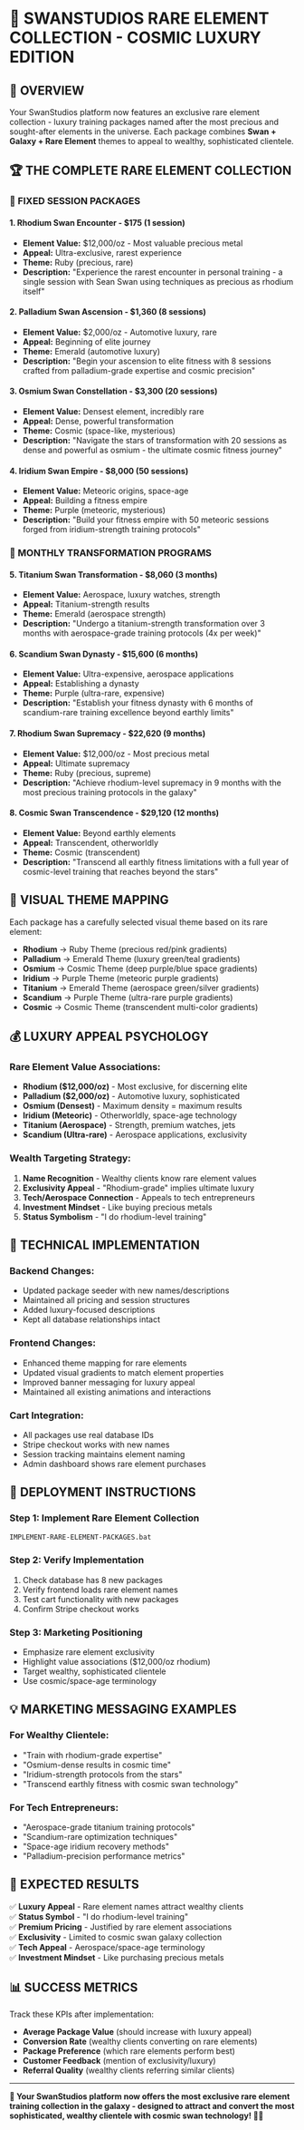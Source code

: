 # 🌟 SWANSTUDIOS RARE ELEMENT COLLECTION - COSMIC LUXURY EDITION

## 💎 OVERVIEW

Your SwanStudios platform now features an exclusive rare element collection - luxury training packages named after the most precious and sought-after elements in the universe. Each package combines **Swan + Galaxy + Rare Element** themes to appeal to wealthy, sophisticated clientele.

## 🏆 THE COMPLETE RARE ELEMENT COLLECTION

### **💎 FIXED SESSION PACKAGES**

#### 1. **Rhodium Swan Encounter** - $175 (1 session)
- **Element Value:** $12,000/oz - Most valuable precious metal
- **Appeal:** Ultra-exclusive, rarest experience
- **Theme:** Ruby (precious, rare)
- **Description:** "Experience the rarest encounter in personal training - a single session with Sean Swan using techniques as precious as rhodium itself"

#### 2. **Palladium Swan Ascension** - $1,360 (8 sessions)
- **Element Value:** $2,000/oz - Automotive luxury, rare
- **Appeal:** Beginning of elite journey
- **Theme:** Emerald (automotive luxury)
- **Description:** "Begin your ascension to elite fitness with 8 sessions crafted from palladium-grade expertise and cosmic precision"

#### 3. **Osmium Swan Constellation** - $3,300 (20 sessions)
- **Element Value:** Densest element, incredibly rare
- **Appeal:** Dense, powerful transformation
- **Theme:** Cosmic (space-like, mysterious)
- **Description:** "Navigate the stars of transformation with 20 sessions as dense and powerful as osmium - the ultimate cosmic fitness journey"

#### 4. **Iridium Swan Empire** - $8,000 (50 sessions)
- **Element Value:** Meteoric origins, space-age
- **Appeal:** Building a fitness empire
- **Theme:** Purple (meteoric, mysterious)
- **Description:** "Build your fitness empire with 50 meteoric sessions forged from iridium-strength training protocols"

### **🚀 MONTHLY TRANSFORMATION PROGRAMS**

#### 5. **Titanium Swan Transformation** - $8,060 (3 months)
- **Element Value:** Aerospace, luxury watches, strength
- **Appeal:** Titanium-strength results
- **Theme:** Emerald (aerospace strength)
- **Description:** "Undergo a titanium-strength transformation over 3 months with aerospace-grade training protocols (4x per week)"

#### 6. **Scandium Swan Dynasty** - $15,600 (6 months)
- **Element Value:** Ultra-expensive, aerospace applications
- **Appeal:** Establishing a dynasty
- **Theme:** Purple (ultra-rare, expensive)
- **Description:** "Establish your fitness dynasty with 6 months of scandium-rare training excellence beyond earthly limits"

#### 7. **Rhodium Swan Supremacy** - $22,620 (9 months)
- **Element Value:** $12,000/oz - Most precious metal
- **Appeal:** Ultimate supremacy
- **Theme:** Ruby (precious, supreme)
- **Description:** "Achieve rhodium-level supremacy in 9 months with the most precious training protocols in the galaxy"

#### 8. **Cosmic Swan Transcendence** - $29,120 (12 months)
- **Element Value:** Beyond earthly elements
- **Appeal:** Transcendent, otherworldly
- **Theme:** Cosmic (transcendent)
- **Description:** "Transcend all earthly fitness limitations with a full year of cosmic-level training that reaches beyond the stars"

## 🎨 VISUAL THEME MAPPING

Each package has a carefully selected visual theme based on its rare element:

- **Rhodium** → Ruby Theme (precious red/pink gradients)
- **Palladium** → Emerald Theme (luxury green/teal gradients)
- **Osmium** → Cosmic Theme (deep purple/blue space gradients)
- **Iridium** → Purple Theme (meteoric purple gradients)
- **Titanium** → Emerald Theme (aerospace green/silver gradients)
- **Scandium** → Purple Theme (ultra-rare purple gradients)
- **Cosmic** → Cosmic Theme (transcendent multi-color gradients)

## 💰 LUXURY APPEAL PSYCHOLOGY

### **Rare Element Value Associations:**
- **Rhodium ($12,000/oz)** - Most exclusive, for discerning elite
- **Palladium ($2,000/oz)** - Automotive luxury, sophisticated
- **Osmium (Densest)** - Maximum density = maximum results
- **Iridium (Meteoric)** - Otherworldly, space-age technology
- **Titanium (Aerospace)** - Strength, premium watches, jets
- **Scandium (Ultra-rare)** - Aerospace applications, exclusivity

### **Wealth Targeting Strategy:**
1. **Name Recognition** - Wealthy clients know rare element values
2. **Exclusivity Appeal** - "Rhodium-grade" implies ultimate luxury
3. **Tech/Aerospace Connection** - Appeals to tech entrepreneurs
4. **Investment Mindset** - Like buying precious metals
5. **Status Symbolism** - "I do rhodium-level training"

## 🛒 TECHNICAL IMPLEMENTATION

### **Backend Changes:**
- Updated package seeder with new names/descriptions
- Maintained all pricing and session structures
- Added luxury-focused descriptions
- Kept all database relationships intact

### **Frontend Changes:**
- Enhanced theme mapping for rare elements
- Updated visual gradients to match element properties
- Improved banner messaging for luxury appeal
- Maintained all existing animations and interactions

### **Cart Integration:**
- All packages use real database IDs
- Stripe checkout works with new names
- Session tracking maintains element naming
- Admin dashboard shows rare element purchases

## 🚀 DEPLOYMENT INSTRUCTIONS

### **Step 1: Implement Rare Element Collection**
```bash
IMPLEMENT-RARE-ELEMENT-PACKAGES.bat
```

### **Step 2: Verify Implementation**
1. Check database has 8 new packages
2. Verify frontend loads rare element names
3. Test cart functionality with new packages
4. Confirm Stripe checkout works

### **Step 3: Marketing Positioning**
- Emphasize rare element exclusivity
- Highlight value associations ($12,000/oz rhodium)
- Target wealthy, sophisticated clientele
- Use cosmic/space-age terminology

## 💡 MARKETING MESSAGING EXAMPLES

### **For Wealthy Clientele:**
- "Train with rhodium-grade expertise"
- "Osmium-dense results in cosmic time"
- "Iridium-strength protocols from the stars"
- "Transcend earthly fitness with cosmic swan technology"

### **For Tech Entrepreneurs:**
- "Aerospace-grade titanium training protocols"
- "Scandium-rare optimization techniques"
- "Space-age iridium recovery methods"
- "Palladium-precision performance metrics"

## 🎯 EXPECTED RESULTS

✅ **Luxury Appeal** - Rare element names attract wealthy clients  
✅ **Status Symbol** - "I do rhodium-level training"  
✅ **Premium Pricing** - Justified by rare element associations  
✅ **Exclusivity** - Limited to cosmic swan galaxy collection  
✅ **Tech Appeal** - Aerospace/space-age terminology  
✅ **Investment Mindset** - Like purchasing precious metals  

## 📊 SUCCESS METRICS

Track these KPIs after implementation:
- **Average Package Value** (should increase with luxury appeal)
- **Conversion Rate** (wealthy clients converting on rare elements)
- **Package Preference** (which rare elements perform best)
- **Customer Feedback** (mention of exclusivity/luxury)
- **Referral Quality** (wealthy clients referring similar clients)

---

**🌟 Your SwanStudios platform now offers the most exclusive rare element training collection in the galaxy - designed to attract and convert the most sophisticated, wealthy clientele with cosmic swan technology! 💎🚀**
